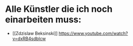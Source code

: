 # Alle Künstler die ich noch einarbeiten muss:
- [[Zdzislaw Beksinski]]    https://www.youtube.com/watch?v=dxRB4sdbIcw